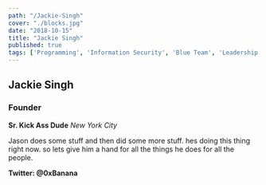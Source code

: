 ```yaml
---
path: "/Jackie-Singh"
cover: "./blocks.jpg"
date: "2018-10-15"
title: "Jackie Singh"
published: true
tags: ['Programming', 'Information Security', 'Blue Team', 'Leadership']
---
```

## Jackie Singh
### Founder

**Sr. Kick Ass Dude**
*New York City*

Jason does some stuff and then did some more stuff. hes doing this thing right now. so lets give him a hand for all  the things he does for all the people.

**Twitter: @0xBanana**